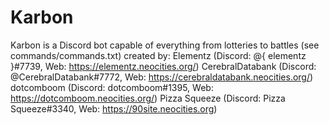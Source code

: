 # Karbon
Karbon is a Discord bot capable of everything from lotteries to battles (see commands/commands.txt) created by:
Elementz (Discord: @{ elementz }#7739, Web: https://elementz.neocities.org/)
CerebralDatabank (Discord: @CerebralDatabank#7772, Web: https://cerebraldatabank.neocities.org/)
dotcomboom (Discord: dotcomboom#1395, Web: https://dotcomboom.neocities.org/)
Pizza Squeeze (Discord: Pizza Squeeze#3340, Web: https://90site.neocities.org)

